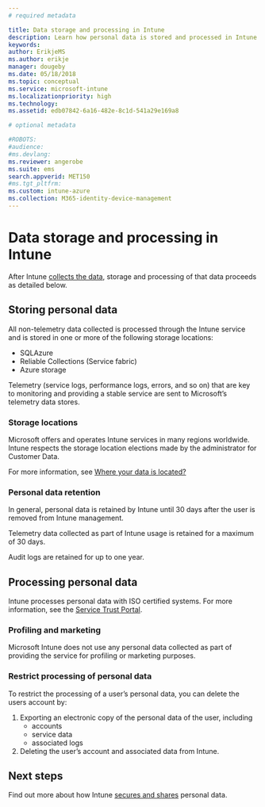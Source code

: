 ```yaml
---
# required metadata

title: Data storage and processing in Intune
description: Learn how personal data is stored and processed in Intune.
keywords:
author: ErikjeMS
ms.author: erikje
manager: dougeby
ms.date: 05/18/2018
ms.topic: conceptual
ms.service: microsoft-intune
ms.localizationpriority: high
ms.technology:
ms.assetid: edb07842-6a16-482e-8c1d-541a29e169a8

# optional metadata

#ROBOTS:
#audience:
#ms.devlang:
ms.reviewer: angerobe
ms.suite: ems
search.appverid: MET150
#ms.tgt_pltfrm:
ms.custom: intune-azure
ms.collection: M365-identity-device-management
---
```


# Data storage and processing in Intune

After Intune [collects the data](privacy-data-collect.md), storage and processing of that data proceeds as detailed below.

## Storing personal data

All non-telemetry data collected is processed through the Intune service and is stored in one or more of the following storage locations: 

- SQLAzure 
- Reliable Collections (Service fabric)  
- Azure storage 

Telemetry (service logs, performance logs, errors, and so on) that are key to monitoring and providing a stable service are sent to Microsoft’s telemetry data stores.

### Storage locations

Microsoft offers and operates Intune services in many regions worldwide. Intune respects the storage location elections made by the administrator for Customer Data.

For more information, see [Where your data is located?](https://www.microsoft.com/trust-center/privacy/data-location)

### Personal data retention

In general, personal data is retained by Intune until 30 days after the user is removed from Intune management.

Telemetry data collected as part of Intune usage is retained for a maximum of 30 days.

Audit logs are retained for up to one year.

## Processing personal data

Intune processes personal data with ISO certified systems. For more information, see the [Service Trust Portal](https://www.microsoft.com/en-us/TrustCenter/stp).

### Profiling and marketing

Microsoft Intune does not use any personal data collected as part of providing the service for profiling or marketing purposes. 

### Restrict processing of personal data

To restrict the processing of a user’s personal data, you can delete the users account by:
1. Exporting an electronic copy of the personal data of the user, including
    - accounts
    - service data
    - associated logs
2. Deleting the user’s account and associated data from Intune.

## Next steps

Find out more about how Intune [secures and shares](privacy-data-secure-share.md) personal data. 
